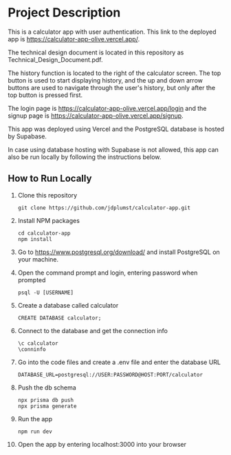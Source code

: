 # Project Description

This is a calculator app with user authentication. This link to the deployed app is https://calculator-app-olive.vercel.app/. 

The technical design document is located in this repository as Technical_Design_Document.pdf.

The history function is located to the right of the calculator screen. The top button is used to start displaying history, and the up and down arrow buttons are used to navigate through the user's history, but only after the top button is pressed first.

The login page is https://calculator-app-olive.vercel.app/login and the signup page is https://calculator-app-olive.vercel.app/signup.

This app was deployed using Vercel and the PostgreSQL database is hosted by Supabase.

In case using database hosting with Supabase is not allowed, this app can also be run locally by following the instructions below.

## How to Run Locally

1. Clone this repository

   ```
   git clone https://github.com/jdplumst/calculator-app.git
   ```

2. Install NPM packages

   ```
   cd calculator-app
   npm install
   ```

3. Go to https://www.postgresql.org/download/ and install PostgreSQL on your machine.

4. Open the command prompt and login, entering password when prompted

   ```
   psql -U [USERNAME]
   ```

5. Create a database called calculator

   ```
   CREATE DATABASE calculator;
   ```

6. Connect to the database and get the connection info

   ```
   \c calculator
   \conninfo
   ```

7. Go into the code files and create a .env file and enter the database URL
   ```
   DATABASE_URL=postgresql://USER:PASSWORD@HOST:PORT/calculator
   ```
8. Push the db schema
   ```
   npx prisma db push
   npx prisma generate
   ```
9. Run the app

   ```
   npm run dev
   ```

10. Open the app by entering localhost:3000 into your browser
